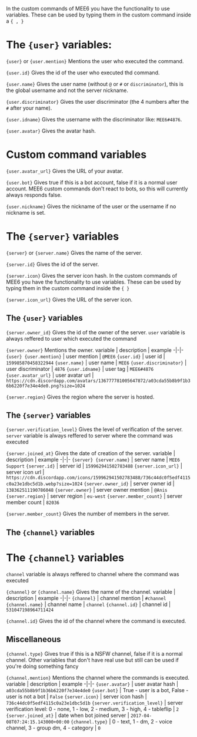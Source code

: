 In the custom commands of MEE6 you have the functionality to use variables.
These can be used by typing them in the custom command inside a `{ , }`

# The `{user}` variables:

`{user}` or `{user.mention}` Mentions the user who executed the command.

`{user.id}` Gives the id of the user who executed thd command.

`{user.name}` Gives the user name (without `@` or `#` or `discriminator`), this is the global username and not the server nickname.

`{user.discriminator}` Gives the user discriminator (the 4 numbers after the `#` after your name).

`{user.idname}` Gives the username with the discriminator like: `MEE6#4876`.

`{user.avatar}` Gives the avatar hash.
# Custom command variables

`{user.avatar_url}` Gives the URL of your avatar.

`{user.bot}` Gives true if this is a bot account, false if it is a normal user account.
MEE6 custom commands don't react to bots, so this will currently always responds false.

`{user.nickname}` Gives the nickname of the user or the username if no nickname is set.

# The `{server}` variables

`{server}` or `{server.name}` Gives the name of the server.

`{server.id}` Gives the id of the server.

`{server.icon}` Gives the server icon hash.
In the custom commands of MEE6 you have the functionality to use variables.
These can be used by typing them in the custom command inside the `{ }`

`{server.icon_url}` Gives the URL of the server icon.
## The `{user}` variables

`{server.owner_id}` Gives the id of the owner of the server.
`user` variable is always reffered to user which executed the command

`{server.owner}` Mentions the owner.
variable | description | example
-|-|-
`{user} {user.mention}` | user mention | `@MEE6`
`{user.id}` | user id | `159985870458322944`
`{user.name}` | user name | `MEE6`
`{user.discriminator}` | user discriminator | `4876`
`{user.idname}` | user tag | `MEE6#4876`
`{user.avatar_url}` | user avatar url | `https://cdn.discordapp.com/avatars/136777781005647872/a03cda55b8b9f1b36b6220f7e34e4de0.png?size=1024`

`{server.region}` Gives the region where the server is hosted.
## The `{server}` variables

`{server.verification_level}` Gives the level of verification of the server.
`server` variable is always reffered to server where the command was executed

`{server.joined_at}` Gives the date of creation of the server.
variable | description | example
-|-|-
`{server} {server.name}` | server name | `MEE6 Support`
`{server.id}` | server id | `159962941502783488`
`{server.icon_url}` | server icon url | `https://cdn.discordapp.com/icons/159962941502783488/736c44dc0f5edf4115c0a23e1dbc5d1b.webp?size=1024`
`{server.owner_id}` | server owner id | `138362511190786048`
`{server.owner}` | server owner mention | `@Anis`
`{server.region}` | server region | `eu-west`
`{server.member_count}` | server member count | `82036`

`{server.member_count}` Gives the number of members in the server.
## The `{channel}` variables

# The `{channel}` variables
`channel` variable is always reffered to channel where the command was executed

`{channel}` or `{channel.name}` Gives the name of the channel.
variable | description | example
-|-|-
`{channel}` | channel mention | `#channel`
`{channel.name}` | channel name | `channel`
`{channel.id}` | channel id | `531047198964711424`

`{channel.id}` Gives the id of the channel where the command is executed.
## Miscellaneous

`{channel.type}` Gives true if this is a NSFW channel, false if it is a normal channel.
Other variables that don't have real use but still can be used if you're doing something fancy

`{channel.mention}` Mentions the channel where the commands is executed.
variable | description | example
-|-|-
`{user.avatar}` | user avatar hash | `a03cda55b8b9f1b36b6220f7e34e4de0`
`{user.bot}` | True - user is a bot, False - user is not a bot | `False`
`{server.icon}` | server icon hash | `736c44dc0f5edf4115c0a23e1dbc5d1b`
`{server.verification_level}` | server verification level: 0 - none, 1 - low, 2 - medium, 3 - high, 4 - tableflip | `2`
`{server.joined_at}` | date when bot joined server | `2017-04-08T07:24:15.143000+00:00`
`{channel.type}` | 0 - text, 1 - dm, 2 - voice channel, 3 - group dm, 4 - category | `0`
